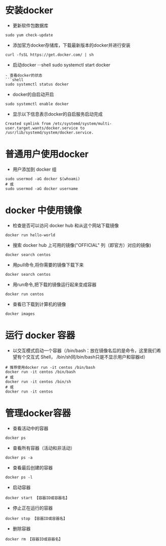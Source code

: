 # 安装docker
- 更新软件包数据库
```shell
sudo yum check-update
```
- 添加官方docker存储库，下载最新版本的docker并进行安装
```shell
curl -fsSL https://get.docker.com/ | sh
```
- 启动docker
···shell
sudo systemctl start docker
```
- 查看docker的状态
```shell
sudo systemctl status docker
```
- docker的自启动开启
```shell
sudo systemctl enable docker
```
- 显示以下信息表示docker的自启服务启动完成
```shell
Created symlink from /etc/systemd/system/multi-user.target.wants/docker.service to /usr/lib/systemd/system/docker.service.
```
# 普通用户使用docker
- 用户添加到 docker 组
```shell
sudo usermod -aG docker $(whoami)
# 或
sudo usermod -aG docker username
```
# docker 中使用镜像
- 检查是否可以访问 docker hub 和从这个网站下载镜像
```shell
docker run hello-world
```
- 搜索 docker hub 上可用的镜像("OFFICIAL" 列（即官方）对应的镜像)
```shell
docker search centos
```
- 用pull命令,将你需要的镜像下载下来
```shell
docker search centos
```
- 用run命令,把下载的镜像运行起来变成容器
```shell
docker run centos
```
- 查看已下载到计算机的镜像
```shell
docker images
```
# 运行 docker 容器
- 以交互模式启动一个容器（/bin/bash：放在镜像名后的是命令，这里我们希望有个交互式 Shell， /bin/sh同/bin/bash只是不显示用户和容器id）
```shell
# 推荐使用docker run -it centos /bin/bash
docker run -it centos /bin/bash
# 或
docker run -it centos /bin/sh
# 或
docker run -it centos
```
# 管理docker容器
- 查看活动中的容器
```shell
docker ps
```
- 查看所有容器（活动和非活动）
```shell
docker ps -a
```
- 查看最后创建的容器
```shell
docker ps -l
```
- 启动容器
```shell
docker start 【容器ID或容器名】
```
- 停止正在运行的容器
```shell
docker stop 【容器ID或容器名】
```
- 删除容器
```shell
docker rm 【容器ID或容器名】
```


